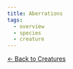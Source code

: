 ```yaml
---
title: Aberrations
tags:
  - overview
  - species
  - creature
---
```

[<- Back to Creatures](../index.md)